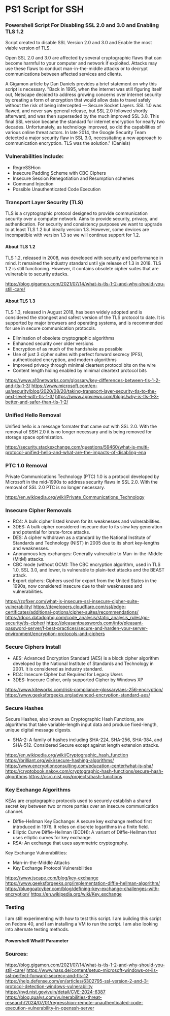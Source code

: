 # PS1 Script for SSH
### Powershell Script For Disabling SSL 2.0 and 3.0 and Enabling TLS 1.2

Script created to disable SSL Version 2.0 and 3.0 and Enable the most viable version of TLS. 

Open SSL 2.0 and 3.0 are affected by several cryptographic flaws that can become harmful to your computer and network if exploited. Attacks may use these flaws to conduct man-in-the-middle attacks or to decrypt communications between affected services and clients. 

A Gigamon article by Dan Daniels provides a brief statement on why this script is necessary. "Back in 1995, when the internet was still figuring itself out, Netscape decided to address growing concerns over internet security by creating a form of encryption that would allow data to travel safely without the risk of being intercepted — Secure Socket Layers. SSL 1.0 was flawed, and never saw general release, but SSL 2.0 followed shortly afterward, and was then superseded by the much improved SSL 3.0. This final SSL version became the standard for internet encryption for nearly two decades. Unfortunately, as technology improved, so did the capabilities of various online threat actors. In late 2014, the Google Security Team detected a major security flaw in SSL 3.0, necessitating a new approach to communication encryption. TLS was the solution." (Daniels)

### Vulnerabilities Include:
- RegreSSHion
- Insecure Padding Scheme with CBC Ciphers
- Insecure Session Renegotiation and Resumption schemes
- Command Injection
- Possible Unauthenticated Code Execution

### Transport Layer Security (TLS)
TLS is a cryptographic protocol designed to provide communication security over a computer network. 
Aims to provide security, privacy, and authentication. For security and consistency purposes we want to upgrade to at least TLS 1.2 but ideally version 1.3. However, some devices are incompatible with version 1.3 so we will continue support for 1.2. 

#### About TLS 1.2
TLS 1.2, released in 2008, was developed with security and performance in mind. It remained the industry standard until yje release of 1.3 in 2018. TLS 1.2 is still functioning. However, it contains obsolete cipher suites that are vulnerable to security attacks.

https://blog.gigamon.com/2021/07/14/what-is-tls-1-2-and-why-should-you-still-care/

#### About TLS 1.3
TLS 1.3, released in August 2018, has been widely adopted and is considered the strongest and safest version of the TLS protocol to date. It is supported by major browsers and operating systems, and is recommended for use in secure communication protocols.
- Elimination of obsolete cryptographic algorithms
- Enhanced security over older versions
- Encryption of as much of the handshake as possible
- Use of just 3 cipher suites with perfect forward secrecy (PFS), authenticated encryption, and modern algorithms
- Improved privacy through minimal cleartext protocol bits on the wire
- Content length hiding enabled by minimal cleartext protocol bits

https://www.a10networks.com/glossary/key-differences-between-tls-1-2-and-tls-1-3/
https://www.microsoft.com/en-us/security/blog/2020/08/20/taking-transport-layer-security-tls-to-the-next-level-with-tls-1-3/
https://www.appviewx.com/blogs/why-is-tls-1-3-better-and-safer-than-tls-1-2/

### Unified Hello Removal
Unified hello is a message formater that came out with SSL 2.0. With the removal of SSH 2.0 it is no longer necessary and is being removed for storage space optimization. 

https://security.stackexchange.com/questions/59460/what-is-multi-protocol-unified-hello-and-what-are-the-impacts-of-disabling-ena

### PTC 1.0 Removal
Private Communications Technology (PTC) 1.0 is a protocol developed by Microsoft in the mid-1990s to address security flaws in SSL 2.0. With the removal of SSL 2.0 PTC is no longer necessary.

https://en.wikipedia.org/wiki/Private_Communications_Technology

### Insecure Cipher Removals
- RC4: A bulk cipher listed known for its weaknesses and vulnerabilities.
- 3DES: A bulk cipher considered insecure due to its slow key generation and potential for brute-force attacks.
- DES: A cipher withdrawn as a standard by the National Institute of Standards and Technology (NIST) in 2005 due to its short key-lengths and weaknesses.
- Anonymous key exchanges: Generally vulnerable to Man-in-the-Middle (MitM) attacks.
- CBC mode (without GCM): The CBC encryption algorithm, used in TLS 1.0, SSL 3.0, and lower, is vulnerable to plain-text attacks and the BEAST attack.
- Export ciphers: Ciphers used for export from the United States in the 1990s, now considered insecure due to their weaknesses and vulnerabilities.

https://zofixer.com/what-is-insecure-ssl-insecure-cipher-suite-vulnerability/
https://developers.cloudflare.com/ssl/edge-certificates/additional-options/cipher-suites/recommendations/
https://docs.datadoghq.com/code_analysis/static_analysis_rules/go-security/tls-cipher/
https://pleasantpasswords.com/info/pleasant-password-server/f-best-practices/secure-and-harden-your-server-environment/encryption-protocols-and-ciphers

### Secure Ciphers Install
- AES: Advanced Encryption Standard (AES) is a block cipher algorithm developed by the National Institute of Standards and Technology in 2001. It is considered as industry standard. 
- RC4: Insecure Cipher but Required for Legacy Users
- 3DES: Insecure Cipher, only supported Cipher by Windows XP

https://www.kiteworks.com/risk-compliance-glossary/aes-256-encryption/
https://www.geeksforgeeks.org/advanced-encryption-standard-aes/

### Secure Hashes
Secure Hashes, also known as Cryptographic Hash Functions, are algorithms that take variable-length input data and produce fixed-length, unique digital message digests.
- SHA-2: A family of hashes including SHA-224, SHA-256, SHA-384, and SHA-512. Considered Secure except against length extension attacks. 

https://en.wikipedia.org/wiki/Cryptographic_hash_function
https://brilliant.org/wiki/secure-hashing-algorithms/
https://www.encryptionconsulting.com/education-center/what-is-sha/
https://cryptobook.nakov.com/cryptographic-hash-functions/secure-hash-algorithms
https://csrc.nist.gov/projects/hash-functions

### Key Exchange Algorithms
KEAs are cryptographic protocols used to securely establish a shared secret key between two or more parties over an insecure communication channel.
- Diffie-Hellman Key Exchange: A secure key exchange method first introduced in 1976. It relies on discrete logarithms in a finite field. 
- Elliptic Curve Diffie-Hellman (ECDH): A variant of Diffie-Hellman that uses elliptic curves for key exchange.
- RSA: An exchange that uses asymmetric cryptography.

Key Exchange Vulnerabilities:
- Man-in-the-Middle Attacks
- Key Exchange Protocol Vulnerabilities

https://www.jscape.com/blog/key-exchange
https://www.geeksforgeeks.org/implementation-diffie-hellman-algorithm/
https://bluegoatcyber.com/blog/defining-key-exchange-challenges-with-encryption/
https://en.wikipedia.org/wiki/Key_exchange

### Testing
I am still experimenting with how to test this script. I am building this script on Fedora 40, and I am installing a VM to run the script. I am also looking into alternate testing methods.

#### Powershell WhatIf Parameter


### Sources:
https://blog.gigamon.com/2021/07/14/what-is-tls-1-2-and-why-should-you-still-care/
https://www.hass.de/content/setup-microsoft-windows-or-iis-ssl-perfect-forward-secrecy-and-tls-12
https://help.defense.com/en/articles/6302795-ssl-version-2-and-3-protocol-detection-windows-vulnerability
https://nvd.nist.gov/vuln/detail/CVE-2024-6387
https://blog.qualys.com/vulnerabilities-threat-research/2024/07/01/regresshion-remote-unauthenticated-code-execution-vulnerability-in-openssh-server